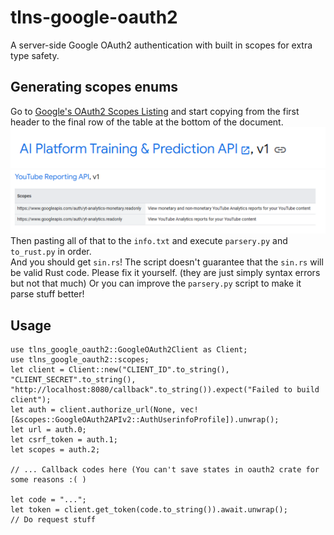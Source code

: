 # tlns-google-oauth2

A server-side Google OAuth2 authentication with built in scopes for extra type safety.

## Generating scopes enums

Go to [Google's OAuth2 Scopes Listing](https://developers.google.com/identity/protocols/oauth2/scopes) and start copying from the first header to the final row of the table at the bottom of the document.
![A picture showing the first blue header](./lmao.png)  
![A picture showing the last row of the table](./help.png)  
Then pasting all of that to the `info.txt` and execute `parsery.py` and `to_rust.py` in order.  
And you should get `sin.rs`! The script doesn't guarantee that the `sin.rs` will be valid Rust code. Please fix it yourself. (they are just simply syntax errors but not that much) Or you can improve the `parsery.py` script to make it parse stuff better!

## Usage

```rust,ignore
use tlns_google_oauth2::GoogleOAuth2Client as Client;
use tlns_google_oauth2::scopes;
let client = Client::new("CLIENT_ID".to_string(), "CLIENT_SECRET".to_string(), "http://localhost:8080/callback".to_string()).expect("Failed to build client");
let auth = client.authorize_url(None, vec![&scopes::GoogleOAuth2APIv2::AuthUserinfoProfile]).unwrap();
let url = auth.0;
let csrf_token = auth.1;
let scopes = auth.2;

// ... Callback codes here (You can't save states in oauth2 crate for some reasons :( )

let code = "...";
let token = client.get_token(code.to_string()).await.unwrap();
// Do request stuff
```
